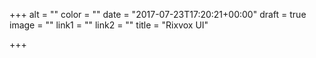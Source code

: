 +++
alt = ""
color = ""
date = "2017-07-23T17:20:21+00:00"
draft = true
image = ""
link1 = ""
link2 = ""
title = "Rixvox UI"

+++
